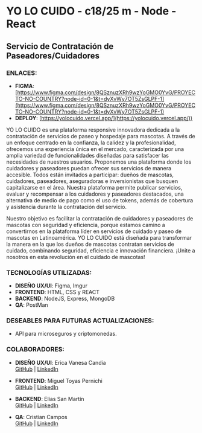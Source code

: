 # YO LO CUIDO - c18/25 m - Node - React  

## Servicio de Contratación de Paseadores/Cuidadores  

### ENLACES:  
- **FIGMA**: [https://www.figma.com/design/8QSznuzXRh9wzYoGMO0YvG/PROYECTO-NO-COUNTRY?node-id=0-1&t=dyXvWy7OT5ZsGLPF-1](https://www.figma.com/design/8QSznuzXRh9wzYoGMO0YvG/PROYECTO-NO-COUNTRY?node-id=0-1&t=dyXvWy7OT5ZsGLPF-1)  
- **DEPLOY**: [https://yolocuido.vercel.app/](https://yolocuido.vercel.app/))  

YO LO CUIDO es una plataforma responsive innovadora dedicada a la contratación de servicios de paseo y hospedaje para mascotas. A través de un enfoque centrado en la confianza, la calidez y la profesionalidad, ofrecemos una experiencia única en el mercado, caracterizada por una amplia variedad de funcionalidades diseñadas para satisfacer las necesidades de nuestros usuarios. Proponemos una plataforma donde los cuidadores y paseadores puedan ofrecer sus servicios de manera accesible. Todos están invitados a participar: dueños de mascotas, cuidadores, paseadores, aseguradoras e inversionistas que busquen capitalizarse en el área. Nuestra plataforma permite publicar servicios, evaluar y recompensar a los cuidadores y paseadores destacados, una alternativa de medio de pago como el uso de tokens, además de cobertura y asistencia durante la contratación del servicio.  

Nuestro objetivo es facilitar la contratación de cuidadores y paseadores de mascotas con seguridad y eficiencia, porque estamos camino a convertirnos en la plataforma líder en servicios de cuidado y paseo de mascotas en Latinoamérica. YO LO CUIDO está diseñada para transformar la manera en la que los dueños de mascotas contratan servicios de cuidado, combinando seguridad, eficiencia e innovación financiera. ¡Unite a nosotros en esta revolución en el cuidado de mascotas!  

### TECNOLOGÍAS UTILIZADAS:  
- **DISEÑO UX/UI**: Figma, Imgur  
- **FRONTEND**: HTML, CSS y REACT  
- **BACKEND**: NodeJS, Express, MongoDB  
- **QA**: PostMan  

### DESEABLES PARA FUTURAS ACTUALIZACIONES:  
- API para microseguros y criptomonedas.  

### COLABORADORES:  
- **DISEÑO UX/UI**: Erica Vanesa Candia  
  [GitHub](https://github.com/PericlesUXUI) | [LinkedIn](https://www.linkedin.com/in/ericavanesacandia)  
  
- **FRONTEND**: Miguel Toyas Pernichi  
  [GitHub](https://github.com/Mitoperni) | [LinkedIn](https://www.linkedin.com/in/migueltoyaspernichi)  

- **BACKEND**: Elías San Martín  
  [GitHub](https://github.com/Elias-san) | [LinkedIn](https://www.linkedin.com/in/elias-san-martin/)  

- **QA**: Cristian Campos  
  [GitHub](https://github.com/CrisCampos01) | [LinkedIn](https://www.linkedin.com/in/cristian-campos-a7597114a/)  
